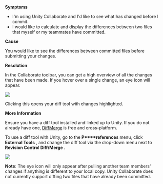 

**Symptoms**


- I'm using Unity Collaborate and I'd like to see what has changed before I commit.
- I would like to calculate and display the differences between two files that myself or my teammates have committed.



**Cause**



You would like to see the differences between committed files before submitting your changes.



**Resolution**



In the Collaborate toolbar, you can get a high overview of all the changes that have been made. If you hover over a single change, an eye icon will appear.



![](/hc/en-us/article_attachments/115001319766/Screen_Shot_2017-01-26_at_11.52.16.png)



Clicking this opens your diff tool with changes highlighted.



**More Information**



Ensure you have a diff tool installed and linked up to Unity. If you do not already have one, [DiffMerge](http://www.sourcegear.com/diffmerge/index.html) is free and cross-platform.



To use a diff tool with Unity, go to the  **P****references**  menu, click  **External Tools** , and change the diff tool via the drop-down menu next to  **Revision Control Diff/Merge** .



![](/hc/en-us/article_attachments/115001312203/Screen_Shot_2017-01-26_at_11.49.21.png)



**Note:**  The eye icon will only appear after pulling another team members' changes if anything is different to your local copy. Unity Collaborate does not currently support diffing two files that have already been committed.

